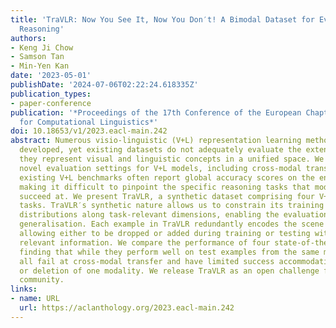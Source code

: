 ```yaml
---
title: 'TraVLR: Now You See It, Now You Don′t! A Bimodal Dataset for Evaluating Visio-Linguistic
  Reasoning'
authors:
- Keng Ji Chow
- Samson Tan
- Min-Yen Kan
date: '2023-05-01'
publishDate: '2024-07-06T02:22:24.618335Z'
publication_types:
- paper-conference
publication: '*Proceedings of the 17th Conference of the European Chapter of the Association
  for Computational Linguistics*'
doi: 10.18653/v1/2023.eacl-main.242
abstract: Numerous visio-linguistic (V+L) representation learning methods have been
  developed, yet existing datasets do not adequately evaluate the extent to which
  they represent visual and linguistic concepts in a unified space. We propose several
  novel evaluation settings for V+L models, including cross-modal transfer. Furthermore,
  existing V+L benchmarks often report global accuracy scores on the entire dataset,
  making it difficult to pinpoint the specific reasoning tasks that models fail and
  succeed at. We present TraVLR, a synthetic dataset comprising four V+L reasoning
  tasks. TraVLR′s synthetic nature allows us to constrain its training and testing
  distributions along task-relevant dimensions, enabling the evaluation of out-of-distribution
  generalisation. Each example in TraVLR redundantly encodes the scene in two modalities,
  allowing either to be dropped or added during training or testing without losing
  relevant information. We compare the performance of four state-of-the-art V+L models,
  finding that while they perform well on test examples from the same modality, they
  all fail at cross-modal transfer and have limited success accommodating the addition
  or deletion of one modality. We release TraVLR as an open challenge for the research
  community.
links:
- name: URL
  url: https://aclanthology.org/2023.eacl-main.242
---
```

